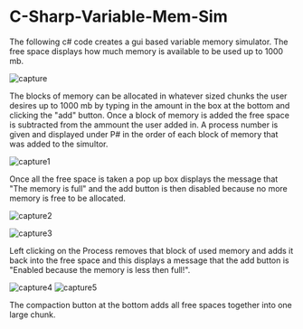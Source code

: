 # C-Sharp-Variable-Mem-Sim

The following c# code creates a gui based variable memory simulator. The free space displays how much memory is available to be used up to 1000 mb. 

![capture](https://user-images.githubusercontent.com/35905246/44883775-4c453800-ac86-11e8-9357-42b354f3d290.PNG)

The blocks of memory can be allocated in whatever sized chunks the user desires up to 1000 mb by typing in the amount in the box at the bottom and clicking the "add" button. Once a block of memory is added the free space is subtracted from the ammount the user added in. A process number is given and displayed under P# in the order of each block of memory that was added to the simultor.

![capture1](https://user-images.githubusercontent.com/35905246/44883829-94fcf100-ac86-11e8-98e9-e6f0229924f5.PNG)

Once all the free space is taken a pop up box displays the message that "The memory is full" and the add button is then disabled because no more memory is free to be allocated.

![capture2](https://user-images.githubusercontent.com/35905246/44883832-962e1e00-ac86-11e8-8650-029407484ee9.PNG)

![capture3](https://user-images.githubusercontent.com/35905246/44883833-97f7e180-ac86-11e8-8fab-3739f436f5e2.PNG)

Left clicking on the Process removes that block of used memory and adds it back into the free space and this displays a message that the add button is "Enabled because the memory is less then full!".

![capture4](https://user-images.githubusercontent.com/35905246/44884039-aabee600-ac87-11e8-8cf7-de337862bcea.PNG)
![capture5](https://user-images.githubusercontent.com/35905246/44884040-ac88a980-ac87-11e8-9653-6db591383149.PNG)

The compaction button at the bottom adds all free spaces together into one large chunk.






